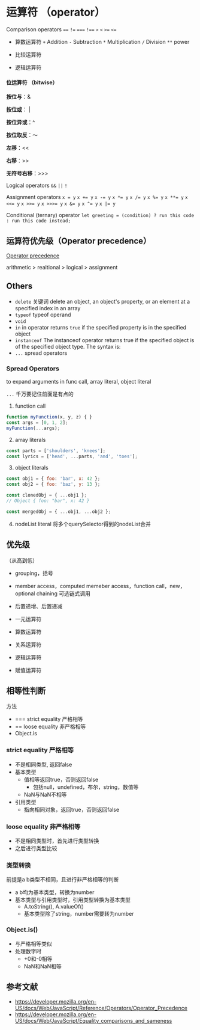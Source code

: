 # 运算符 （operator）

Comparison operators
`==` `!=` `===` `!==` `>` `<` `>=` `<=`

- 算数运算符
  `+` Addition `-` Subtraction `*` Multiplication `/` Division `**` 
  power

- 比较运算符
- 逻辑运算符

#### 位运算符 （bitwise）

**按位与**：&

**按位或**： |

**按位异或**：^

**按位取反**：～

**左移**：<<

**右移**：>>

**无符号右移**：>>>



Logical operators `&&` `||` `!`

Assignment operators
`x = y` `x += y` `x -= y` `x *= y` `x /= y` 
`x %= y` `x **= y` `x <<= y` `x >>= y` `x >>>= y`
`x &= y` `x ^= y` `x |= y`

Conditional (ternary) operator `let greeting = (condition) ? run this code : run this code instead;`





## 运算符优先级（Operator precedence）
[Operator precedence](https://developer.mozilla.org/en-US/docs/Web/JavaScript/Guide/Expressions_and_Operators#Operator_precedence)

arithmetic > realtional > logical > assignment


## Others
- `delete` 关键词
delete an object, an object's property, or an element at a specified index in an array
- `typeof` typeof operand
- `void`
- `in` in operator returns `true` if the specified property is in the specified object
- `instanceof` The instanceof operator returns true if the specified object is of the specified object type. The syntax is:
- `...` spread operators



### Spread Operators

to expand arguments in func call, array literal, object literal

`...` 千万要记住前面是有点的
1. function call
```javascript
function myFunction(x, y, z) { }
const args = [0, 1, 2];
myFunction(...args);
```

2. array literals
```javascript
const parts = ['shoulders', 'knees']; 
const lyrics = ['head', ...parts, 'and', 'toes']; 
```

3. object literals
```javascript
const obj1 = { foo: 'bar', x: 42 };
const obj2 = { foo: 'baz', y: 13 };

const clonedObj = { ...obj1 };
// Object { foo: "bar", x: 42 }

const mergedObj = { ...obj1, ...obj2 };
```

4. nodeList literal
将多个querySelector得到的nodeList合并

## 优先级

（从高到低）

- grouping，括号

- member access，computed memeber access，function call，new，optional chaining 可选链式调用
- 后置递增、后置递减
- 一元运算符
- 算数运算符
- 关系运算符 
- 逻辑运算符 
- 赋值运算符

## 相等性判断

方法

- === strict equality 严格相等
- == loose equality 非严格相等
- Object.is

### strict equality 严格相等

- 不是相同类型, 返回false
- 基本类型
  - 值相等返回true，否则返回false
    - 包括null，undefined，布尔，string，数值等
  - NaN与NaN不相等
- 引用类型
  - 指向相同对象，返回true，否则返回false

### loose equality 非严格相等

- 不是相同类型时，首先进行类型转换
- 之后进行类型比较



### 类型转换

前提是a b类型不相同，且进行非严格相等的判断

- a b均为基本类型，转换为number
- 基本类型与引用类型时，引用类型转换为基本类型
  - A.toString(), A.valueOf()
  - 基本类型除了string，number需要转为number

### Object.is()

- 与严格相等类似
- 处理数字时
  - +0和-0相等
  - NaN和NaN相等





## 参考文献

- https://developer.mozilla.org/en-US/docs/Web/JavaScript/Reference/Operators/Operator_Precedence
- https://developer.mozilla.org/en-US/docs/Web/JavaScript/Equality_comparisons_and_sameness

